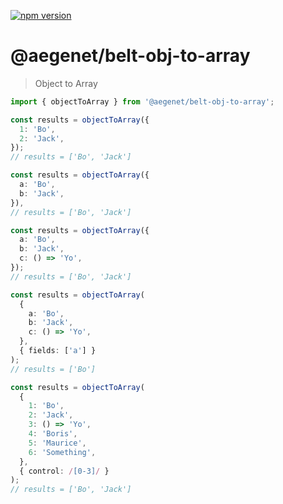 [![npm version](https://img.shields.io/npm/v/@aegenet/belt-obj-to-array.svg)](https://www.npmjs.com/package/@aegenet/belt-obj-to-array)
<br>

# @aegenet/belt-obj-to-array

> Object to Array

```typescript
import { objectToArray } from '@aegenet/belt-obj-to-array';

const results = objectToArray({
  1: 'Bo',
  2: 'Jack',
});
// results = ['Bo', 'Jack']
```

```typescript
const results = objectToArray({
  a: 'Bo',
  b: 'Jack',
}),
// results = ['Bo', 'Jack']
```

```typescript
const results = objectToArray({
  a: 'Bo',
  b: 'Jack',
  c: () => 'Yo',
});
// results = ['Bo', 'Jack']
```

```typescript
const results = objectToArray(
  {
    a: 'Bo',
    b: 'Jack',
    c: () => 'Yo',
  },
  { fields: ['a'] }
);
// results = ['Bo']
```

```typescript
const results = objectToArray(
  {
    1: 'Bo',
    2: 'Jack',
    3: () => 'Yo',
    4: 'Boris',
    5: 'Maurice',
    6: 'Something',
  },
  { control: /[0-3]/ }
);
// results = ['Bo', 'Jack']
```
